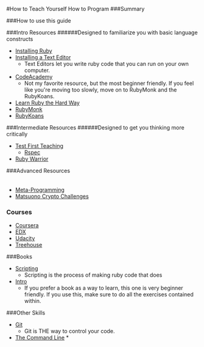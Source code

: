 #How to Teach Yourself How to Program
###Summary 


###How to use this guide


###Intro Resources
######Designed to familiarize you with basic language constructs

* [Installing Ruby](http://ruby.learncodethehardway.org/book/ex0.html)
* [Installing a Text Editor](https://github.com/textmate/textmate)
  * Text Editors let you write ruby code that you can run on your own computer.  
* [CodeAcademy](http://www.codecademy.com/tracks/ruby)
  * Not my favorite resource, but the most beginner friendly.  If you feel like you're moving too slowly, move on to RubyMonk and the RubyKoans.  
* [Learn Ruby the Hard Way](http://ruby.learncodethehardway.org/)  
* [RubyMonk](https://rubymonk.com/) 
* [RubyKoans](http://rubykoans.com/) 

###Intermediate Resources
######Designed to get you thinking more critically

* [Test First Teaching](http://testfirst.org/learn_ruby)
  * [Rspec](http://rspec.codeschool.com/levels/1)
* [Ruby Warrior](https://github.com/ryanb/ruby-warrior)

###Advanced Resources 
######
* [Meta-Programming](http://ruby-metaprogramming.rubylearning.com/)
* [Matsuono Crypto Challenges](http://ruby-metaprogramming.rubylearning.com/)

### Courses
* [Coursera](https://www.coursera.org/)
* [EDX](https://www.edx.org/course/harvardx/harvardx-cs50x-introduction-computer-1022)
* [Udacity](https://www.udacity.com/course/cs101)
* [Treehouse](https://teamtreehouse.com/)

###Books
* [Scripting](http://pragprog.com/book/bmsft/everyday-scripting-with-ruby)
  * Scripting is the process of making ruby code that does 
* [Intro](http://pragprog.com/book/ltp2/learn-to-program)
  * If you prefer a book as a way to learn, this one is very beginner friendly.  If you use this, make sure to do all the exercises contained within.  

###Other Skills
* [Git](http://gitimmersion.com/)
  * Git is THE way to control your code.  
* [The Command Line](http://cli.learncodethehardway.org/book/)
  * 
